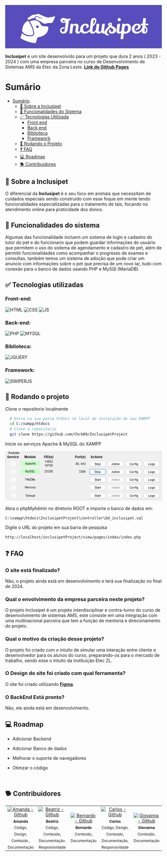 ![Logo](view/assets/img/Outros/inclusipetREADME.png)

**Inclusipet** é um site desenvolvido para um projeto que dura 2 anos ( 2023 - 2024 ) com uma empresa parceira no curso de Desenvolvimento de Sistemas AMS da Etec da Zona Leste.
[**Link do Github Pages**](https://chrb09.github.io/InclusipetProject/)

# Sumário

- [Sumário](#sumário)
  - [🤔 Sobre a Inclusipet](#-sobre-a-Inclusipet)
  - [📖 Funcionalidades do Sistema](#-funcionalidades-do-sistema)
  - [✅ Tecnologias Utilizada](#-tecnologias-utilizadas)
    - [Front end](#front-end-)
    - [Back end](#back-end-)
    - [Biblioteca ](#biblioteca-)
    - [Framework ](#framework-)
  - [📁 Rodando o Projeto](#-rodando-o-projeto)
  - [❓ FAQ](#-FAQ)
  - [💻 Roadmap](#-roadmap)
  - [🐕 Contribuidores](#-contribuidores)

## 🤔 Sobre a Inclusipet

O diferencial da **Inclusipet** é o seu foco em animais que necessitam de cuidados especiais sendo construído com esse foque em mente tendo funcionalidades especializadas para o tratamento de tais, focando no atendimento online para praticidade dos donos.
<br>

## 📖 Funcionalidades do sistema

Algumas das funcionalidade incluem um sistema de login e cadastro do tutor do pet e do funcionario que podem guardar informações do usuário que permitem o uso do sistema de agendamento e cadastro de pet, além de permitir funcionalidades como acompanhar o progresso de exames e consultas, também temos um sistema de adoção que pode criar um anuncio com informações sobre o pet que precisa de um novo lar, tudo com conexão para o banco de dados usando PHP e MySQl (MariaDB).
<br>

## ✅ Tecnologias utilizadas

### Front-end: <br>

![HTML](https://img.shields.io/badge/HTML-574DBD?style=for-the-badge&logo=html5&logoColor=white)
![CSS](https://img.shields.io/badge/CSS-574DBD?&style=for-the-badge&logo=css3&logoColor=white)
![JS](https://img.shields.io/badge/JavaScript-574DBD?style=for-the-badge&logo=javascript&logoColor=white)

### Back-end: <br>

![PHP](https://img.shields.io/badge/PHP-574DBD?style=for-the-badge&logo=php&logoColor=white)
![MYSQL](https://img.shields.io/badge/MySQL-574DBD?style=for-the-badge&logo=mysql&logoColor=white)

### Biblioteca: <br>

![JQUERY](https://img.shields.io/badge/JQuery-574DBD?style=for-the-badge&logo=jquery&logoColor=white)

### Framework: <br>

![SWIPERJS](https://img.shields.io/badge/Swiper.JS-574DBD?style=for-the-badge&logo=swiper&logoColor=white)
<br>

## 📁 Rodando o projeto

Clone o repositorio localmente

```bash
  # Entre na sua pasta htdocs no local de instalação de seu XAMPP
  cd C:/xampp/htdocs
  # Clone o repositorio
  git clone https://github.com/Chrb09/InclusipetProject
```

Inicie os serviços Apache & MySQL do XAMPP

![alt text](view/assets/img/Outros/xampp.png)

Abra o phpMyAdmin no diretorio ROOT e importe o banco de dados em:

```bash
C:\xampp\htdocs\InclusipetProject\controller\bd_inclusipet.sql
```

Digite o URL do projeto em sua barra de pesquisa

```bash
http://localhost/inclusipetProject/view/pages/index/index.php
```

## ❓ FAQ

### **O site está finalizado?**

Não, o projeto ainda está em desenvolvimento e terá sua finalização no final de 2024.

### **Qual o envolvimento da empresa parceira neste projeto?**

O projeto Inclusipet é um projeto interdisciplinar e contra-turno do curso de desenvolvimento de sistemas AMS, este consiste em uma integração com uma multinacional parceira que tem a função de mentoria e direcionamento do projeto.

### **Qual o motivo da criação desse projeto?**

O projeto foi criado com o intuito de simular uma interação entre cliente e desenvolvedor para os alunos do curso, preparando-os para o mercado de trabalho, sendo esse o intuito da instituição Etec ZL.

### **O Design do site foi criado com qual ferramenta?**

O site foi criado utilizando [ **Figma**](https://www.figma.com/file/L4PJEj1teaiU0Gs0vkBkwf/Figma-Inclusipet-Oficial?type=design&node-id=0-1&mode=design&t=fGISzfXShJrtB8nw-0).

### **O BackEnd Está pronto?**

Não, ele ainda está em desenvolvimento.
<br>

## 💻 Roadmap

- Adicionar Backend

- Adicionar Banco de dados

- Melhorar o suporte de navegadores

- Otimzar o código

<br>

## 🐕 Contribuidores

<div align=center>
  <table>
    <tr>
      <td align="center">
        <a href="https://github.com/Amanda093">
          <img src="https://avatars.githubusercontent.com/u/138123400?v=4" width="100px;" alt="Amanda - Github"/><br>
          <sub>
            <b>Amanda</b>
          </sub> <br>
        </a>
        <sub>
          Código, Design, Conteúdo , Documentação
        </sub>
      </td>
      <td align="center">
        <a href="https://github.com/Beatriz02020">
          <img src="https://avatars.githubusercontent.com/u/133404301?v=4" width="100px;" alt="Beatriz - Github"/><br>
          <sub>
            <b>Beatriz</b>
          </sub> <br>
        </a>
        <sub>
            Código, Conteúdo, Documentação. Responsividade
          </sub>
      </td>
      </td>
      <td align="center">
        <a href="https://github.com/BernardoVxexra">
          <img src="https://avatars.githubusercontent.com/u/142687809?v=4" width="100px;" alt="Bernardo - Github"/><br>
          <sub>
            <b>Bernardo</b>
          </sub> <br> 
        </a>
        <sub>
            Conteúdo, Documentação
        </sub>
      </td>
      <td align="center">
        <a href="https://github.com/Chrb09">
          <img src="https://avatars.githubusercontent.com/u/132484542?v=4" width="100px;" alt="Carlos - Github"/><br>
          <sub>
              <b>Carlos</b>
            </sub> <br>
        </a>
        <sub>
            Código, Design, Conteúdo, Documentação, Responsividade
          </sub>
      </td>
      </td>
      <td align="center">
        <a href="https://github.com/GiovannaAdantas">
          <img src="https://avatars.githubusercontent.com/u/133404091?v=4" width="100px;" alt="Giovanna - Github"/><br>
          <sub>
            <b>Giovanna</b>
          </sub> <br>
        </a>
        <sub>
            Conteúdo, Documentação
          </sub>
      </td>
    </tr>
  </table>
<div>

